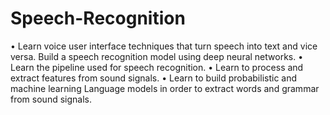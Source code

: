 # Speech-Recognition

• Learn voice user interface techniques that turn speech into text and vice versa. Build a speech recognition model using deep neural networks.
• Learn the pipeline used for speech recognition.
• Learn to process and extract features from sound signals.
• Learn to build probabilistic and machine learning Language models in order to extract words and grammar from sound signals.
